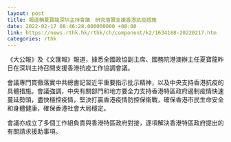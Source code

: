 ```yaml
---
layout: post
title: 報道稱夏寶龍深圳主持會議　研究落實支援香港抗疫措施
date: 2022-02-17 08:46:28.000000000 +08:00
link: https://news.rthk.hk/rthk/ch/component/k2/1634188-20220217.htm
categories: rthk
---
```


《大公報》及《文匯報》報道，據悉全國政協副主席、國務院港澳辦主任夏寶龍昨日在深圳主持召開支援香港抗疫工作協調會議。

會議專門貫徹落實中共總書記習近平重要指示批示精神，以及中央支持香港抗疫的具體措施。會議強調，中央有關部門和地方要全力支持香港特區政府遏制疫情快速蔓延勢頭，盡快穩控疫情，堅決打贏香港疫情防控保衞戰，確保香港市民生命安全和身體健康，確保香港社會大局穩定。

會議亦成立了多個工作組負責與香港特區政府對接，逐項解決香港特區政府提出的有關請求援助事項。
